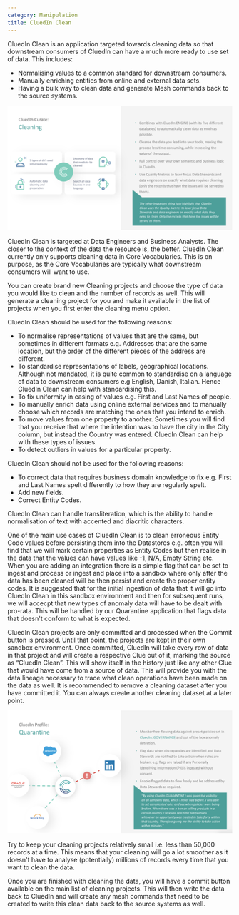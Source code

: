 ```yaml
---
category: Manipulation
title: CluedIn Clean
---
```


CluedIn Clean is an application targeted towards cleaning data so that downstream consumers of CluedIn can have a much more ready to use set of data. This includes:

 - Normalising values to a common standard for downstream consumers. 
 - Manually enriching entities from online and external data sets. 
 - Having a bulk way to clean data and generate Mesh commands back to the source systems.

![Diagram](intro-clean.png)

CluedIn Clean is targeted at Data Engineers and Business Analysts. The closer to the context of the data the resource is, the better. CluedIn Clean currently only supports cleaning data in Core Vocabularies. This is on purpose, as the Core Vocabularies are typically what downstream consumers will want to use. 

You can create brand new Cleaning projects and choose the type of data you would like to clean and the number of records as well. This will generate a cleaning project for you and make it available in the list of projects when you first enter the cleaning menu option.

CluedIn Clean should be used for the following reasons:

 - To normalise representations of values that are the same, but sometimes in different formats e.g. Addresses that are the same location, but the order of the different pieces of the address are different. 
 - To standardise representations of labels, geographical locations. Although not mandated, it is quite common to standardise on a language of data to downstream consumers e.g English, Danish, Italian. Hence CluedIn Clean can help with standardising this. 
 - To fix uniformity in casing of values e.g. First and Last Names of people.
 - To manually enrich data using online external services and to manually choose which records are matching the ones that you intend to enrich. 
 - To move values from one property to another. Sometimes you will find that you receive that where the intention was to have the city in the City column, but instead the Country was entered. CluedIn Clean can help with these types of issues. 
 - To detect outliers in values for a particular property. 

CluedIn Clean should not be used for the following reasons:

 - To correct data that requires business domain knowledge to fix e.g. First and Last Names spelt differently to how they are regularly spelt.
 - Add new fields.
 - Correct Entity Codes.

CluedIn Clean can handle transliteration, which is the ability to handle normalisation of text with accented and diacritic characters. 

One of the main use cases of CluedIn Clean is to clean erroneous Entity Code values before persisting them into the Datastores e.g. often you will find that we will mark certain properties as Entity Codes but then realise in the data that the values can have values like -1, N/A, Empty String etc. When you are adding an integration there is a simple flag that  can be set to ingest and process or ingest and place into a sandbox where only after the data has been cleaned will be then persist and create the proper entity codes. It is suggested that for the initial ingestion of data that it will go into CluedIn Clean in this sandbox environment and then for subsequent runs, we will accecpt that new types of anomaly data will have to be dealt with pro-rata. This will be handled by our Quarantine application that flags data that doesn't conform to what is expected. 

CluedIn Clean projects are only committed and processed when the Commit button is pressed. Until that point, the projects are kept in their own sandbox environment. Once committed, CluedIn will take every row of data in that project and will create a respective Clue out of it, marking the source as “CluedIn Clean”. This will show itself in the history just like any other Clue that would have come from a source of data. This will provide you with the data lineage necessary to trace what clean operations have been made on the data as well. It is recommended to remove a cleaning dataset after you have committed it. You can always create another cleaning dataset at a later point. 

![Diagram](intro-quarantine.png)

Try to keep your cleaning projects relatively small i.e. less than 50,000 records at a time. This means that your cleaning will go a lot smoother as it doesn't have to analyse (potentially) millions of records every time that you want to clean the data. 

Once you are finished with cleaning the data, you will have a commit button available on the main list of cleaning projects. This will then write the data back to CluedIn and will create any mesh commands that need to be created to write this clean data back to the source systems as well. 
